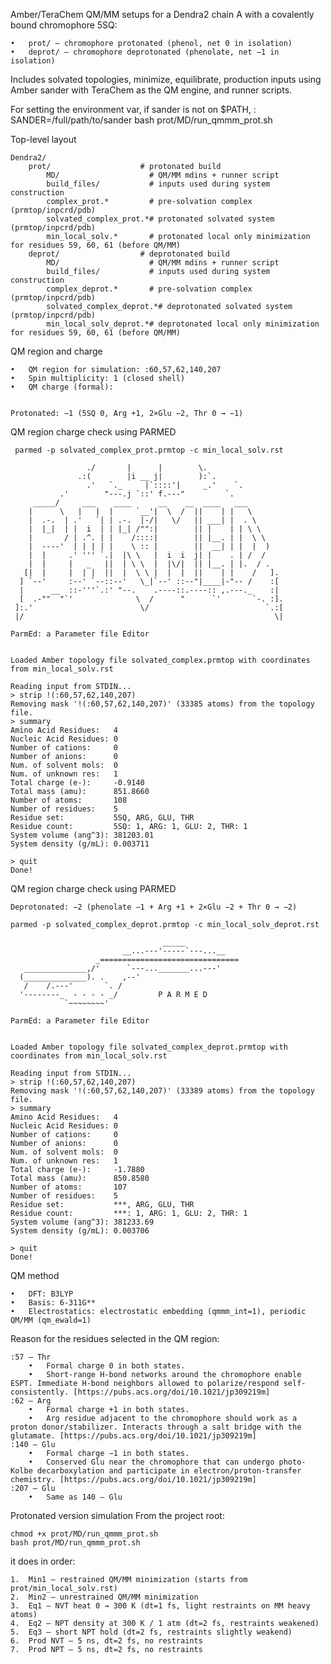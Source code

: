 Amber/TeraChem QM/MM setups for a Dendra2 chain A with a covalently bound chromophore 5SQ:
	
 	•	prot/ – chromophore protonated (phenol, net 0 in isolation)
	•	deprot/ – chromophore deprotonated (phenolate, net −1 in isolation)

Includes solvated topologies, minimize, equilibrate, production inputs using Amber sander with TeraChem as the QM engine, and runner scripts.

For setting the environment var, if sander is not on $PATH, :
SANDER=/full/path/to/sander bash prot/MD/run_qmmm_prot.sh


Top-level layout

	Dendra2/
		prot/                    # protonated build
    		MD/                    # QM/MM mdins + runner script
    		build_files/           # inputs used during system construction
    		complex_prot.*         # pre-solvation complex (prmtop/inpcrd/pdb)
    		solvated_complex_prot.*# protonated solvated system (prmtop/inpcrd/pdb)
    		min_local_solv.*       # protonated local only minimization for residues 59, 60, 61 (before QM/MM)
		deprot/                  # deprotonated build
    		MD/                    # QM/MM mdins + runner script
    		build_files/           # inputs used during system construction
    		complex_deprot.*       # pre-solvation complex (prmtop/inpcrd/pdb)
    		solvated_complex_deprot.*# deprotonated solvated system (prmtop/inpcrd/pdb)
    		min_local_solv_deprot.*# deprotonated local only minimization for residues 59, 60, 61 (before QM/MM)


QM region and charge
	
 	•	QM region for simulation: :60,57,62,140,207
	•	Spin multiplicity: 1 (closed shell)
	•	QM charge (formal):


	Protonated: −1 (5SQ 0, Arg +1, 2×Glu −2, Thr 0 → −1) 

QM region charge check using PARMED

	 parmed -p solvated_complex_prot.prmtop -c min_local_solv.rst
	
	                 ./       |      |        \.
	               .:(        |i __ j|        ):`.
		             .'   `._     |`::::'|     _.'    `.
	           .'        "---.j `::' f.---"         `.
	     _____/     ___    ____      __    __  ____   ___    
	    |      \   |   |  |     `__'|  \  /  ||    | |   \    
	    |  .-.  | .'   `| | .-.  |-/|   \/   || ___| |  . \   
	    |  |_|  | |  i  | | |_| /"":|        || |    | | \ \  
	    |       / | .^. | |    /::::|        || |__. | |  \ \ 
	    |  ----'  | | | | |    \ :: |        ||  __| | |  |  )
	    |  |     .' ''' `.|  |\ \   |  i  i  j| |    . | /  /  
	    |  |     |   _   ||  | \ \  |  |\/|  || |__. | |.  / .
	   [|  |     |  | |  ||  |  \ \ |  |  |  ||    | |    /   ].
	  ] `--'     :--' `--::--'   \_|`--' ::--"|____|-"-- /    :[
	  |      __  ::-'''`.:' "--.    .----::.----:: ,.---._    :|
	  [  .-""  "`'              \  /      "      `'       `-. :].
	 ]:.'                        \/                          `.:[
	 |/                                                        \|

	ParmEd: a Parameter file Editor


	Loaded Amber topology file solvated_complex.prmtop with coordinates from min_local_solv.rst
	
	Reading input from STDIN...
	> strip !(:60,57,62,140,207)
	Removing mask '!(:60,57,62,140,207)' (33385 atoms) from the topology file.
	> summary
	Amino Acid Residues:   4
	Nucleic Acid Residues: 0
	Number of cations:     0
	Number of anions:      0
	Num. of solvent mols:  0
	Num. of unknown res:   1
	Total charge (e-):     -0.9140
	Total mass (amu):      851.8660
	Number of atoms:       108
	Number of residues:    5
	Residue set:           5SQ, ARG, GLU, THR
	Residue count:         5SQ: 1, ARG: 1, GLU: 2, THR: 1
	System volume (ang^3): 381203.01
	System density (g/mL): 0.003711
	
	> quit
	Done!
	


QM region charge check using PARMED

	Deprotonated: −2 (phenolate −1 + Arg +1 + 2×Glu −2 + Thr 0 → −2)

	parmed -p solvated_complex_deprot.prmtop -c min_local_solv_deprot.rst       
	
	                                  _____
	                         __...---'-----`---...__
	                   _===============================
	   ______________,/'      `---..._______...---'
	  (______________). .    ,--'                            
	   /    /.---'       `. /                  
	  '--------_  - - - - _/         P A R M E D
	            `~~~~~~~~'
	
	ParmEd: a Parameter file Editor
	
	
	Loaded Amber topology file solvated_complex_deprot.prmtop with coordinates from min_local_solv.rst
	
	Reading input from STDIN...
	> strip !(:60,57,62,140,207)
	Removing mask '!(:60,57,62,140,207)' (33389 atoms) from the topology file.
	> summary
	Amino Acid Residues:   4
	Nucleic Acid Residues: 0
	Number of cations:     0
	Number of anions:      0
	Num. of solvent mols:  0
	Num. of unknown res:   1
	Total charge (e-):     -1.7880
	Total mass (amu):      850.8580
	Number of atoms:       107
	Number of residues:    5
	Residue set:           ***, ARG, GLU, THR
	Residue count:         ***: 1, ARG: 1, GLU: 2, THR: 1
	System volume (ang^3): 381233.69
	System density (g/mL): 0.003706
	
	> quit
	Done!

QM method
	
 	•	DFT: B3LYP
	•	Basis: 6-311G**
	•	Electrostatics: electrostatic embedding (qmmm_int=1), periodic QM/MM (qm_ewald=1)

Reason for the residues selected in the QM region:

	:57 — Thr
		•	Formal charge 0 in both states.
		•	Short-range H-bond networks around the chromophore enable ESPT. Immediate H-bond neighbors allowed to polarize/respond self-consistently. [https://pubs.acs.org/doi/10.1021/jp309219m]
	:62 — Arg
		•	Formal charge +1 in both states.
		•	Arg residue adjacent to the chromophore should work as a proton donor/stabilizer. Interacts through a salt bridge with the glutamate. [https://pubs.acs.org/doi/10.1021/jp309219m]
	:140 — Glu
		•	Formal charge −1 in both states.
		•	Conserved Glu near the chromophore that can undergo photo-Kolbe decarboxylation and participate in electron/proton-transfer chemistry. [https://pubs.acs.org/doi/10.1021/jp309219m]
	:207 — Glu
		•	Same as 140 — Glu

Protonated version simulation
From the project root:

	chmod +x prot/MD/run_qmmm_prot.sh
	bash prot/MD/run_qmmm_prot.sh

it does in order:

	1.	Min1 – restrained QM/MM minimization (starts from prot/min_local_solv.rst)
	2.	Min2 – unrestrained QM/MM minimization
	3.	Eq1 – NVT heat 0 → 300 K (dt=1 fs, light restraints on MM heavy atoms)
	4.	Eq2 – NPT density at 300 K / 1 atm (dt=2 fs, restraints weakened)
	5.	Eq3 – short NPT hold (dt=2 fs, restraints slightly weakend)
	6.	Prod NVT – 5 ns, dt=2 fs, no restraints
	7.	Prod NPT – 5 ns, dt=2 fs, no restraints
